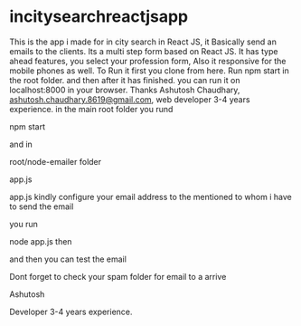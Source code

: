 # incitysearchreactjsapp
This is the app i made for in city search in React JS, it Basically send an emails to the clients. Its a multi step form based on React JS.
It has type ahead features, you select your profession form, Also it responsive for the mobile phones as well.  To Run it first you clone from here.  Run npm start in the root folder. and then after it has finished. you can run it on localhost:8000 in your browser. Thanks Ashutosh Chaudhary, ashutosh.chaudhary.8619@gmail.com, web developer 3-4 years experience.
in the main root folder you rund

npm start

and in 

root/node-emailer folder


app.js

app.js kindly configure your email address to the mentioned to whom i have to send the email


you run

node app.js then

and then you can test the email 

Dont forget to check your spam folder for email to a arrive

Ashutosh

Developer 3-4 years experience.
